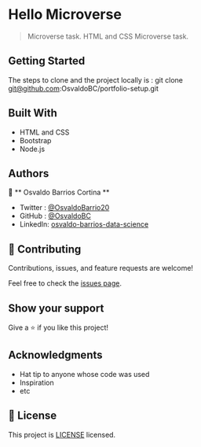 # Hello Microverse

> Microverse task. HTML and CSS Microverse task.

## Getting Started
The steps to clone and the project locally is : 
git clone git@github.com:OsvaldoBC/portfolio-setup.git

## Built With

- HTML and CSS
- Bootstrap
- Node.js

## Authors

👤 ** Osvaldo Barrios Cortina **

- Twitter : [@OsvaldoBarrio20](https://twitter.com/OsvaldoBarrio20)
- GitHub  : [@OsvaldoBC](https://github.com/OsvaldoBC)
- LinkedIn: [osvaldo-barrios-data-science](https://linkedin.com/in/osvaldo-barrios-data-science)

## 🤝 Contributing

Contributions, issues, and feature requests are welcome!

Feel free to check the [issues page](../../issues/).

## Show your support

Give a ⭐️ if you like this project!

## Acknowledgments

- Hat tip to anyone whose code was used
- Inspiration
- etc

## 📝 License

This project is [LICENSE](./LICENSE.txt) licensed.
